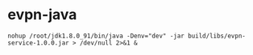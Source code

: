 # evpn-java

    nohup /root/jdk1.8.0_91/bin/java -Denv="dev" -jar build/libs/evpn-service-1.0.0.jar > /dev/null 2>&1 &
